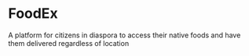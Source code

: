 # FoodEx
A platform for citizens in diaspora to access their native foods and have them delivered regardless of location

